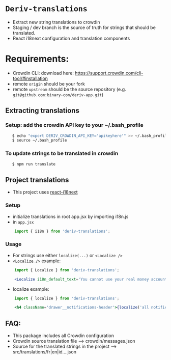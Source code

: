# `Deriv-translations`
>
* Extract new string translations to crowdin
* Staging / dev branch is the source of truth for strings that should be translated.
* React i18next configuration and translation components
>

# Requirements:
* Crowdin CLI: download here: https://support.crowdin.com/cli-tool/#installation
* remote `origin` should be your fork
* remote `upstream` should be the source repository (e.g. `git@github.com:binary-com/deriv-app.git`)


## Extracting translations
### Setup: add the crowdin API key to your ~/.bash_profile
```sh
   $ echo "export DERIV_CROWDIN_API_KEY='apikeyhere'" >> ~/.bash_profile
   $ source ~/.bash_profile
```
### To update strings to be translated in crowdin
```sh
   $ npm run translate
```

## Project translations
* This project uses [react-i18next](https://react.i18next.com)

### Setup
* initialize translations in root app.jsx by importing i18n.js
* in `app.jsx`
```jsx
    import { i18n } from 'deriv-translations';
```
### Usage
* For strings use either `localize(...)` or `<Localize />`
* [`<Localize />`](https://react.i18next.com/latest/trans-component) example:
```jsx
    import { Localize } from 'deriv-translations';

    <Localize i18n_default_text='You cannot use your real money account with {{website_name}} at this time.' values={{ website_name }} />
```
* localize example:
```jsx
    import { localize } from 'deriv-translations';

    <h4 className='drawer__notifications-header'>{localize('all notifications')}</h4>
```



>
## FAQ:
* This package includes all Crowdin configuration
* Crowdin source translation file --> crowdin/messages.json
* Source for the translated strings in the project --> src/translations/fr|en|id....json